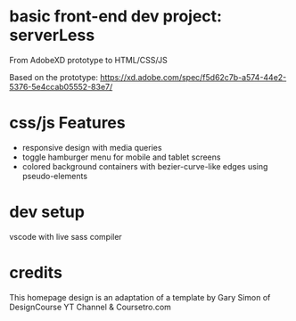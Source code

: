 # basic front-end dev project: serverLess
From AdobeXD prototype to HTML/CSS/JS

Based on the prototype: 
https://xd.adobe.com/spec/f5d62c7b-a574-44e2-5376-5e4ccab05552-83e7/

# css/js Features

- responsive design with media queries
- toggle hamburger menu for mobile and tablet screens
- colored background containers with bezier-curve-like edges using pseudo-elements

# dev setup
vscode with live sass compiler

# credits
This homepage design is an adaptation of a template by Gary Simon of DesignCourse YT Channel & Coursetro.com